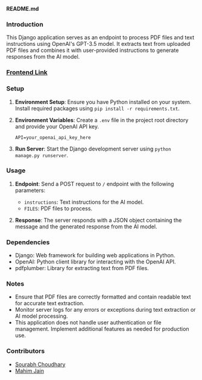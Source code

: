**README.md**

### Introduction
This Django application serves as an endpoint to process PDF files and text instructions using OpenAI's GPT-3.5 model. It extracts text from uploaded PDF files and combines it with user-provided instructions to generate responses from the AI model.

### [Frontend Link](https://github.com/SD-IITKGP/Crux/tree/frontend?tab=readme-ov-file)


### Setup
1. **Environment Setup**: Ensure you have Python installed on your system. Install required packages using `pip install -r requirements.txt`.
   
2. **Environment Variables**: Create a `.env` file in the project root directory and provide your OpenAI API key.
    ```
    API=your_openai_api_key_here
    ```
   
3. **Run Server**: Start the Django development server using `python manage.py runserver`.

### Usage
1. **Endpoint**: Send a POST request to `/` endpoint with the following parameters:
   - `instructions`: Text instructions for the AI model.
   - `FILES`: PDF files to process.
   
2. **Response**: The server responds with a JSON object containing the message and the generated response from the AI model.

### Dependencies
- Django: Web framework for building web applications in Python.
- OpenAI: Python client library for interacting with the OpenAI API.
- pdfplumber: Library for extracting text from PDF files.

### Notes
- Ensure that PDF files are correctly formatted and contain readable text for accurate text extraction.
- Monitor server logs for any errors or exceptions during text extraction or AI model processing.
- This application does not handle user authentication or file management. Implement additional features as needed for production use.

### Contributors
- [Sourabh Choudhary](https://github.com/SD-IITKGP)
- [Mahim Jain](https://github.com/jainmahim)
